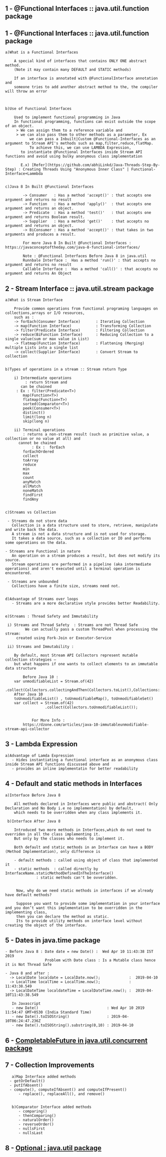 ## 1 - @Functional Interfaces :: java.util.function package

## 1 - @Functional Interfaces :: java.util.function package

    a)What is a Functional Interfaces

	    A special kind of interfaces that contains ONLY ONE abstract method.
	    (Note it may contain many DEFAULT and STATIC methods)

	    If an interface is annotated with @FunctionalInterface annotation and 
	    someone tries to add another abstract method to the, the compiler will throw an error



    b)Use of Functional Interfaces
 
	    Used to implement functional programming in Java
	    In functional programming, functions can exist outside the scope of an object.
	     > We can assign them to a reference variable and 
	     > we can also pass them to other methods as a parameter, Ex  
               we can pass a Inbuilt|Custom @Functional-Interfaces as an argument to Stream API's methods such as map,filter,reduce,flatMap. 
               To achieve this, we can use LAMBDA Expression, 
	       to instantiate @Functional Interfaces inside Stream API functions and avoid using bulky anonymous class implementation
	       
	       E.x) [Refer](https://github.com/abhiLinkd/Java-Threads-Step-By-Step) : Creating Threads Using "Anonymous Inner Class" | Functional-Interface+Lammbda
   
   
    c)Java 8 In Built @Functional Interfaces
          
            -> Consumer   : Has a method 'accept()' : that accepts one argument and returns no result  
            -> Function   : Has a method 'apply()'  : that accepts one argument and returns an object.  
            -> Predicate  : Has a method 'test()'   : that accepts one argument and returns Boolean result.  
            -> Supplier   : Has a method 'get()'    : that accepts no  argument and returns an object.  
            -> BiConsumer : Has a method 'accept()' : that takes in two arguments and produces a result.  

            For more Java 8 In Built @Functional Interfaces : https://javaconceptoftheday.com/java-8-functional-interfaces/

            Note : @Functional Interfaces Before Java 8 in java.util
            Runnbale Interface :  Has a method 'run()' : that accepts no argument and returns no result 
            Callable Interface :  Has a method 'call()' : that accepts no argument and returns An Object 

   
   

## 2 - Stream Interface :: java.util.stream package


    a)What is Stream Interface
     
        Provide common operations from functional programing languages on collections,arrays or I/O resources,
        such as :
        -> forEach(Consumer Interface)       : Iterating Collection
        -> map(Function Interface)           : Transforming Collection
        -> filter(Predicate Interface)       : Filtering Collection  
        -> reduce(BiFunction Interface)      : Reducing Collection to a single value(sum or max value in List)
        -> flatmap(Function Interface)       : Flattening (Merging) multiple Lists into a single list 
        -> collect(Supplier Interface)       : Convert Stream to collection
   
   
    b)Types of operations in a stream :: Stream return Type
  
	    i) Intermediate operations 
	         : return Stream and 
		   can be chained
		 : Ex : filter(Predicate<T>)
			map(Function<T>)
			flatmap(Function<T>)
			sorted(Comparator<T>)
			peek(Consumer<T>)
			distinct()
			limit(long n)
			skip(long n)
			
	    ii) Terminal operations 
	        : returns a non-stream result (such as primitive value, a collection or no value at all) and 
		  cannot be chained
                : Ex :  forEach
			forEachOrdered
			collect
			toArray
			reduce
			min
			max
			count
			anyMatch
			allMatch
			noneMatch
			findFirst    
			findAny
	

    c)Streams vs Collection
         
	 - Streams do not store data
	   Collection is a data structure used to store, retrieve, manipulate and write back the data.
	   A stream is not a data structure and is not used for storage.
	   It takes a data source, such as a collection or IO and performs some operations on the data.
	   
	- Streams are Functional in nature
	   An operation on a stream produces a result, but does not modify its source.
	   Stream operations are performed in a pipeline (aka intermediate operations) and aren't executed until a terminal operation is encountered.
	   
	 - Streams are unbounded 
	   Collections have a finite size, streams need not.
 
 
    d)Advantage of Streams over loops 
       - Streams are a more declarative style provides better Readability.

  
    e)Streams : Thread Safety and Immutability 
 
	 i) Streams and Thread Safety  : Streams are not Thread Safe  
	         We can actually pass a custom ThreadPool when processing the stream: 
		 created using Fork-Join or Executor-Service
		 
	 ii) Streams and Immutability : 
		 
		By default, most Stream API Collectors represent mutable collection strategies — 
		but what happens if one wants to collect elements to an immutable data structure
	       
	        Before Java 10 : 
		var unmodifiableList = Stream.of(42)
                                        .collect(Collectors.collectingAndThen(Collectors.toList(),Collections::unmodifiableList));
		After Java 10 
		toUnmodifiableList() , toUnmodifiableMap(), toUnmodifiableSet()
		var collect = Stream.of(42)
		              .collect(Collectors.toUnmodifiableList());
				
				
                For More Info : 
	        https://dzone.com/articles/java-10-immutableunmodifiable-stream-api-collector
	  
	  		


## 3 - Lambda Expression

    a)Advantage of Lamda Expression 
       - Hides instantiating a functional interface as an anonymous class inside Stream API functions discussed above and
       - provides an inline implementatin for better readability
        
	
	
	
## 4 - Default and static methods in Interfaces


    a)Interface Before Java 8  
       
		All methods declared in Interfaces were public and abstract( Only Declaration and No Body i.e no implementation) by default,
		which needs to be overridden when any class implements it.
	
     b)Interface After Java 8
   
		Introduced two more methods in Interfaces,which do not need to overriden in all the class implementing it.
		But only by the classes who needs to implement it.

		Both default and static methods in an Interface can have a BODY (Method Implementation), only difference is

		- default methods : called using object of class that implemented it
		- static methods  : called directly by InterfaceName.staticMethodDefinedInTheInterface()
				  : static methods can't be ovveridden.


		 Now, why do we need static methods in interfaces if we already have default methods?

		 Suppose you want to provide some implementation in your interface and you don’t want this implementation to be overridden in the implementing class, 
		 then you can declare the method as static.
		 Its to provide utility methods on interface level without creating the object of the interface.

        
	
## 5 - Dates in java.time package

	- Before Java 8 : Date date = new Date() :  Wed Apr 10 11:43:38 IST 2019 
	                  Problem with Date class : Is a Mutable class hence it is Not Thread Safe
			  
	- Java 8 and after : 
	  -> LocalDate localdate = LocalDate.now();             :  2019-04-10
	  -> LocalTime localTime = LocalTime.now();             :  11:43:38.549
	  -> LocalDateTime localdateTime = LocalDateTime.now(); :  2019-04-10T11:43:38.549

       In Javascript 
       - new Date()                               : Wed Apr 10 2019 11:54:47 GMT+0530 (India Standard Time)  
       - new Date().toISOString()                 : 2019-04-10T06:24:47.236Z  
       - new Date().toISOString().substring(0,10) : 2019-04-10




## 6 - [CompletableFuture in java.util.concurrent package](https://github.com/abhiLinkd/Java-8-Features-Step-By-Step/tree/master/src/e_CompletableFuture)


## 7 - Collection Improvements 

       a)Map Interface added methods
	  - getOrDefault()
	  - putIfAbsent()
	  - compute(), computeIfAbsent() and computeIfPresent()
          - replace(), replaceAll(), and remove()
	  
       
       b)Comparator Interface added methods
          - comparing() 
          - thenComparing()
          - naturalOrder()
          - reverseOrder()
          - nullsFirst
          - nullsLast
	  
	  
## 8 - [Optional : java.util package](https://github.com/abhiLinkd/Java-8-Features-Step-By-Step/blob/master/src/1_Optional.md)

    
